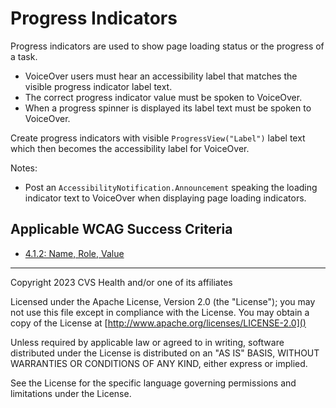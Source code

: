 # Progress Indicators
Progress indicators are used to show page loading status or the progress of a task. 
- VoiceOver users must hear an accessibility label that matches the visible progress indicator label text. 
- The correct progress indicator value must be spoken to VoiceOver. 
- When a progress spinner is displayed its label text must be spoken to VoiceOver.

Create progress indicators with visible `ProgressView("Label")` label text which then becomes the accessibility label for VoiceOver. 
 
Notes:

- Post an `AccessibilityNotification.Announcement` speaking the loading indicator text to VoiceOver when displaying page loading indicators.

## Applicable WCAG Success Criteria
- [4.1.2: Name, Role, Value](https://www.w3.org/WAI/WCAG22/Understanding/name-role-value.html)

----

Copyright 2023 CVS Health and/or one of its affiliates

Licensed under the Apache License, Version 2.0 (the "License");
you may not use this file except in compliance with the License.
You may obtain a copy of the License at
[http://www.apache.org/licenses/LICENSE-2.0]()

Unless required by applicable law or agreed to in writing, software
distributed under the License is distributed on an "AS IS" BASIS,
WITHOUT WARRANTIES OR CONDITIONS OF ANY KIND, either express or implied.

See the License for the specific language governing permissions and
limitations under the License.
